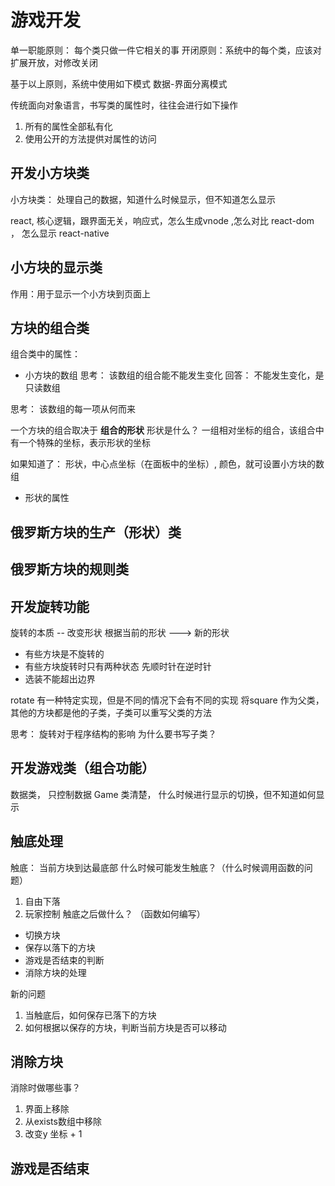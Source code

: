 # 游戏开发
单一职能原则： 每个类只做一件它相关的事
开闭原则：系统中的每个类，应该对扩展开放，对修改关闭

基于以上原则，系统中使用如下模式
数据-界面分离模式

传统面向对象语言，书写类的属性时，往往会进行如下操作
1. 所有的属性全部私有化
2. 使用公开的方法提供对属性的访问

## 开发小方块类

小方块类： 处理自己的数据，知道什么时候显示，但不知道怎么显示

react,  核心逻辑，跟界面无关，响应式，怎么生成vnode ,怎么对比
react-dom ， 怎么显示 
react-native

## 小方块的显示类
作用：用于显示一个小方块到页面上

## 方块的组合类
组合类中的属性：
- 小方块的数组
思考： 该数组的组合能不能发生变化
回答： 不能发生变化，是只读数组

思考： 该数组的每一项从何而来

一个方块的组合取决于 **组合的形状**
形状是什么？
一组相对坐标的组合，该组合中有一个特殊的坐标，表示形状的坐标

如果知道了： 形状，中心点坐标（在面板中的坐标）, 颜色，就可设置小方块的数组

- 形状的属性




## 俄罗斯方块的生产（形状）类

## 俄罗斯方块的规则类

## 开发旋转功能
旋转的本质 -- 改变形状 根据当前的形状 ---> 新的形状
- 有些方块是不旋转的
- 有些方块旋转时只有两种状态
    先顺时针在逆时针
- 选装不能超出边界

rotate 有一种特定实现，但是不同的情况下会有不同的实现
    将square 作为父类， 其他的方块都是他的子类，子类可以重写父类的方法


思考： 旋转对于程序结构的影响
      为什么要书写子类？


## 开发游戏类（组合功能）
数据类， 只控制数据
Game 类清楚， 什么时候进行显示的切换，但不知道如何显示

## 触底处理
触底： 当前方块到达最底部
什么时候可能发生触底？（什么时候调用函数的问题）
 1. 自由下落
 2. 玩家控制
触底之后做什么？ （函数如何编写）
- 切换方块
- 保存以落下的方块
- 游戏是否结束的判断
- 消除方块的处理

新的问题
1. 当触底后，如何保存已落下的方块
2. 如何根据以保存的方块，判断当前方块是否可以移动

## 消除方块
消除时做哪些事？
1. 界面上移除
2. 从exists数组中移除
3. 改变y 坐标 + 1

## 游戏是否结束



 
